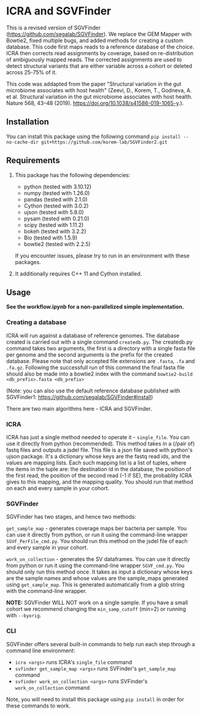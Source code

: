 # ICRA and SGVFinder

This is a revised version of SGVFinder (https://github.com/segalab/SGVFinder). We replace the GEM Mapper with Bowtie2, fixed multiple bugs, and added methods for creating a custom database. 
This code first maps reads to a reference database of the choice. ICRA then corrects read assignments by coverage, based on re-distribution of ambiguously mapped reads. The corrected assignments are used to detect
structural variants that are either variable across a cohort or deleted across 25-75% of it. 

This code was addapted from the paper "Structural variation in the gut microbiome associates with host health" (Zeevi, D., Korem, T., Godneva, A. et al. Structural variation in the gut microbiome associates with host health. Nature 568, 43–48 (2019). https://doi.org/10.1038/s41586-019-1065-y.).


## Installation 
You can install this package using the following command `pip install --no-cache-dir git+https://github.com/korem-lab/SGVFinder2.git`

## Requirements

1. This package has the following dependencies:
    - python (tested with 3.10.12)
    - numpy (tested with 1.26.0)
    - pandas (tested with 2.1.0)
    - Cython (tested with 3.0.2)
    - ujson (tested with 5.8.0)
    - pysam (tested with 0.21.0)
    - scipy (tested with 1.11.2)
    - bokeh (tested with 3.2.2)
    - Bio (tested with 1.5.9)
    - bowtie2 (tested with 2.2.5)

    If you encounter issues, please try to run in an environment with these packages.
2. It additionally requires C++ 11 and Cython installed.
    
## Usage

**See the workflow.ipynb for a non-parallelized simple implementation.**

### Creating a database
ICRA will run against a database of reference genomes. The database created is carried out with a single command ```createdb.py```. 
The createdb.py command takes two arguments, the first is a directory with a single fasta file per genome and the second arguments is the prefix for the created database.
Please note that only accepted file extensions are ```.fasta```, ```.fa``` and ```.fa.gz```. 
Following the successfull run of this command the final fasta file should also be made into a bowtie2 index with the command ```bowtie2-build <db_prefix>.fasta <db_prefix>```

(Note: you can also use the default reference database published with SGVFinder1: https://github.com/segalab/SGVFinder#install)

There are two main algorithms here - ICRA and SGVFinder.

### ICRA
ICRA has just a single method needed to operate it - ```single_file```. You 
can use it directly from python (recommended). This method takes in a (/pair of) 
fastq files and outputs a jsdel file. This file is a json file saved
with python's ujson package. It's a dictionary whose keys are the fastq
read ids, and the values are mapping lists. Each such mapping list is
a list of tuples, where the items in the tuple are: the destination id
in the database, the position of the first read, the position of the 
second read (-1 if SE), the probablity ICRA gives to this mapping, 
and the mapping quality.
You should run that method on each and every sample in your cohort.

### SGVFinder
SGVFinder has two stages, and hence two methods:

```get_sample_map``` - generates coverage maps ber bacteria per sample. You 
can use it directly from python, or run it using the command-line 
wrapper ```SGVF_PerFile_cmd.py```. You should run this method on the jsdel file
of each and every sample in your cohort.

```work_on_collection``` - generates the SV dataframes. You can use it
directly from python or run it using the command-line wrapper ```SGVF_cmd.py```.
You should only run this method once. It takes as input a dictionary
whose keys are the sample names and whose values are the sample_maps 
generated using ```get_sample_map```. This is generated automatically from a
glob string with the command-line wrapper.

**NOTE:** SGVFinder WILL NOT work on a single sample. If you have a small 
cohort we recommend changing the ```min_samp_cutoff``` (min=2) or running with ```--byorig```.

### CLI

SGVFinder offers several built-in commands to help run each step through a command line environment:

- ```icra <args>``` runs ICRA's `single_file` command
- ```svfinder get_sample_map <args>``` runs SVFinder's `get_sample_map` command
- ```svfinder work_on_collection <args>``` runs SVFinder's `work_on_collection` command


Note, you will need to install this package using `pip install` in order for these commands to work.
